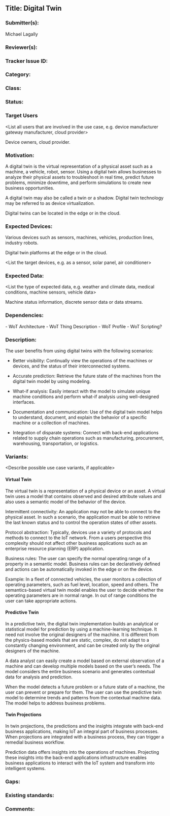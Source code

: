 ## Title: Digital Twin

### Submitter(s): 

Michael Lagally

### Reviewer(s):

<Suggest reviewers>

### Tracker Issue ID:


### Category:

<please leave blank>

### Class: 

<please leave blank>

### Status: 

<please leave blank>

### Target Users

<List all users that are involved in the use case, e.g. device manufacturer gateway manufacturer, cloud provider>

Device owners, cloud provider.

### Motivation:

<Provide a description of the problem that is solved by the use case and a reason why this use case is important for the users>
A digital twin is the virtual representation of a physical asset such as a machine, a vehicle, robot, sensor. 
Using a digital twin allows businesses to analyze their physical assets to troubleshoot in real time, predict future problems, minimize downtime, and perform simulations to create new business opportunities.

A digital twin may also be called a twin or a shadow. Digital twin technology may be referred to as device virtualization.

Digital twins can be located in the edge or in the cloud.

### Expected Devices:

Various devices such as sensors, machines, vehicles, production lines, industry robots.

Digital twin platforms at the edge or in the cloud.

<List the target devices, e.g. as a sensor, solar panel, air conditioner>

### Expected Data:
 
<List the type of expected data, e.g. weather and climate data, medical conditions, machine sensors, vehicle data>

Machine status information, discrete sensor data or data streams.

### Dependencies:

<List the affected WoT deliverables>
- WoT Architecture  
- WoT Thing Description  
- WoT Profile  
- WoT Scripting?  

### Description:

<Provide a description from the users perspective>

The user benefits from using digital twins with the following scenarios:

* Better visibility: Continually view the operations of the machines or devices, and the status of their interconnected systems.

* Accurate prediction: Retrieve the future state of the machines from the digital twin model by using modeling.

* What-if analysis: Easily interact with the model to simulate unique machine conditions and perform what-if analysis using well-designed interfaces.

* Documentation and communication: Use of the digital twin model helps to understand, document, and explain the behavior of a specific machine or a collection of machines.

* Integration of disparate systems: Connect with back-end applications related to supply chain operations such as manufacturing, procurement, warehousing, transportation, or logistics.


### Variants:

<Describe possible use case variants, if applicable>

#### Virtual Twin

The virtual twin is a representation of a physical device or an asset. A virtual twin uses a model that contains observed and desired attribute values and also uses a semantic model of the behavior of the device.

Intermittent connectivity: An application may not be able to connect to the physical asset. In such a scenario, the application must be able to retrieve the last known status and to control the operation states of other assets.

Protocol abstraction: Typically, devices use a variety of protocols and methods to connect to the IoT network. From a users perspective this complexity should not affect other business applications such as an enterprise resource planning (ERP) application. 

Business rules: The user can specify the normal operating range of a property in a semantic model. 
Business rules can be declaratively defined and actions can be automatically invoked in the edge or on the device.

Example: In a fleet of connected vehicles, the user monitors a collection of operating parameters, such as fuel level, location, speed and others. The semantics-based virtual twin model enables the user to decide whether the operating parameters are in normal range. In out of range conditions the user can take appropriate actions.


#### Predictive Twin

In a predictive twin, the digital twin implementation builds an analytical or statistical model for prediction by using a machine-learning technique. It need not involve the original designers of the machine. It is different from the physics-based models that are static, complex, do not adapt to a constantly changing environment, and can be created only by the original designers of the machine.

A data analyst can easily create a model based on external observation of a machine and can develop multiple models based on the user’s needs.
The model considers the entire business scenario and generates contextual data for analysis and prediction.

When the model detects a future problem or a future state of a machine, the user can prevent or prepare for them.
The user can use the predictive twin model to determine trends and patterns from the contextual machine data. The model helps to address business problems.


#### Twin Projections

In twin projections, the predictions and the insights integrate with back-end business applications, making IoT an integral part of business processes.
When projections are integrated with a business process, they can trigger a remedial business workflow.

Prediction data offers insights into the operations of machines. Projecting these insights into the back-end applications infrastructure enables business applications to interact with the IoT system and transform into intelligent systems.


### Gaps:

<Describe any gaps that are not addressed in the current WoT work items>

### Existing standards:

<Provide links to relevant standards that are relevant for this use case>

### Comments:


